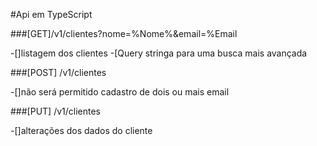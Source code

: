 #Api em TypeScript

###[GET]/v1/clientes?nome=%Nome%&email=%Email

-[]listagem dos clientes
-[Query stringa para uma busca mais avançada

###[POST] /v1/clientes

-[]não será permitido cadastro de dois ou mais email

###[PUT] /v1/clientes

-[]alterações dos dados do cliente
